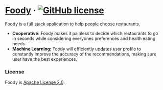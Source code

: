 # [Foody](https://github.com/Junhe-Chen-9/Foody) &middot; [![GitHub license](https://img.shields.io/hexpm/l/apa)](https://github.com/Junhe-Chen-9/Foody/blob/main/LICENSE)

Foody is a full stack application to help people choose restaurants.

* **Cooperative:** Foody makes it painless to decide which restaurants to go in seconds while considering everyones preferences and health eating needs.
* **Machine Learning:** Foody will efficiently updates user profile to constantly improve the accuracy of the recommendations, making sure user have the best experiences. 


### License

Foody is [Apache License 2.0](./LICENSE).